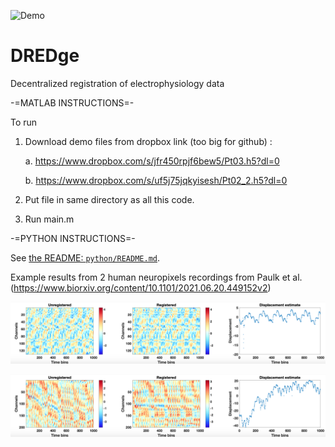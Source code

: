 ![Demo](https://github.com/evarol/neuropixelsLFPregistration/blob/main/image.png)
# DREDge
Decentralized registration of electrophysiology data

-=MATLAB INSTRUCTIONS=-

To run
1. Download demo files from dropbox link (too big for github) : 

    a. https://www.dropbox.com/s/jfr450rpjf6bew5/Pt03.h5?dl=0
    
    b. https://www.dropbox.com/s/uf5j75jqkyisesh/Pt02_2.h5?dl=0
    
2. Put file in same directory as all this code.
3. Run main.m

-=PYTHON INSTRUCTIONS=-

See [the README: `python/README.md`](python/README.md).


Example results from 2 human neuropixels recordings from Paulk et al. (https://www.biorxiv.org/content/10.1101/2021.06.20.449152v2)


![Dataset1](https://github.com/evarol/dredge/blob/main/pt03_results.png)

![Dataset2](https://github.com/evarol/dredge/blob/main/pt02_results.png)

